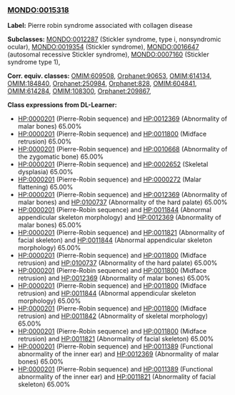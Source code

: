 
### [MONDO:0015318](http://purl.obolibrary.org/obo/MONDO_0015318)
**Label:** Pierre robin syndrome associated with collagen disease

**Subclasses:** [MONDO:0012287](http://purl.obolibrary.org/obo/MONDO_0012287) (Stickler syndrome, type i, nonsyndromic ocular), [MONDO:0019354](http://purl.obolibrary.org/obo/MONDO_0019354) (Stickler syndrome), [MONDO:0016647](http://purl.obolibrary.org/obo/MONDO_0016647) (autosomal recessive Stickler syndrome), [MONDO:0007160](http://purl.obolibrary.org/obo/MONDO_0007160) (Stickler syndrome type 1), 

**Corr. equiv. classes:** [OMIM:609508](http://purl.obolibrary.org/obo/OMIM_609508), [Orphanet:90653](http://www.orpha.net/ORDO/Orphanet_90653), [OMIM:614134](http://purl.obolibrary.org/obo/OMIM_614134), [OMIM:184840](http://purl.obolibrary.org/obo/OMIM_184840), [Orphanet:250984](http://www.orpha.net/ORDO/Orphanet_250984), [Orphanet:828](http://www.orpha.net/ORDO/Orphanet_828), [OMIM:604841](http://purl.obolibrary.org/obo/OMIM_604841), [OMIM:614284](http://purl.obolibrary.org/obo/OMIM_614284), [OMIM:108300](http://purl.obolibrary.org/obo/OMIM_108300), [Orphanet:209867](http://www.orpha.net/ORDO/Orphanet_209867), 

**Class expressions from DL-Learner:**

- [HP:0000201](http://purl.obolibrary.org/obo/HP_0000201) (Pierre-Robin sequence) and [HP:0012369](http://purl.obolibrary.org/obo/HP_0012369) (Abnormality of malar bones) 65.00%
- [HP:0000201](http://purl.obolibrary.org/obo/HP_0000201) (Pierre-Robin sequence) and [HP:0011800](http://purl.obolibrary.org/obo/HP_0011800) (Midface retrusion) 65.00%
- [HP:0000201](http://purl.obolibrary.org/obo/HP_0000201) (Pierre-Robin sequence) and [HP:0010668](http://purl.obolibrary.org/obo/HP_0010668) (Abnormality of the zygomatic bone) 65.00%
- [HP:0000201](http://purl.obolibrary.org/obo/HP_0000201) (Pierre-Robin sequence) and [HP:0002652](http://purl.obolibrary.org/obo/HP_0002652) (Skeletal dysplasia) 65.00%
- [HP:0000201](http://purl.obolibrary.org/obo/HP_0000201) (Pierre-Robin sequence) and [HP:0000272](http://purl.obolibrary.org/obo/HP_0000272) (Malar flattening) 65.00%
- [HP:0000201](http://purl.obolibrary.org/obo/HP_0000201) (Pierre-Robin sequence) and [HP:0012369](http://purl.obolibrary.org/obo/HP_0012369) (Abnormality of malar bones) and [HP:0100737](http://purl.obolibrary.org/obo/HP_0100737) (Abnormality of the hard palate) 65.00%
- [HP:0000201](http://purl.obolibrary.org/obo/HP_0000201) (Pierre-Robin sequence) and [HP:0011844](http://purl.obolibrary.org/obo/HP_0011844) (Abnormal appendicular skeleton morphology) and [HP:0012369](http://purl.obolibrary.org/obo/HP_0012369) (Abnormality of malar bones) 65.00%
- [HP:0000201](http://purl.obolibrary.org/obo/HP_0000201) (Pierre-Robin sequence) and [HP:0011821](http://purl.obolibrary.org/obo/HP_0011821) (Abnormality of facial skeleton) and [HP:0011844](http://purl.obolibrary.org/obo/HP_0011844) (Abnormal appendicular skeleton morphology) 65.00%
- [HP:0000201](http://purl.obolibrary.org/obo/HP_0000201) (Pierre-Robin sequence) and [HP:0011800](http://purl.obolibrary.org/obo/HP_0011800) (Midface retrusion) and [HP:0100737](http://purl.obolibrary.org/obo/HP_0100737) (Abnormality of the hard palate) 65.00%
- [HP:0000201](http://purl.obolibrary.org/obo/HP_0000201) (Pierre-Robin sequence) and [HP:0011800](http://purl.obolibrary.org/obo/HP_0011800) (Midface retrusion) and [HP:0012369](http://purl.obolibrary.org/obo/HP_0012369) (Abnormality of malar bones) 65.00%
- [HP:0000201](http://purl.obolibrary.org/obo/HP_0000201) (Pierre-Robin sequence) and [HP:0011800](http://purl.obolibrary.org/obo/HP_0011800) (Midface retrusion) and [HP:0011844](http://purl.obolibrary.org/obo/HP_0011844) (Abnormal appendicular skeleton morphology) 65.00%
- [HP:0000201](http://purl.obolibrary.org/obo/HP_0000201) (Pierre-Robin sequence) and [HP:0011800](http://purl.obolibrary.org/obo/HP_0011800) (Midface retrusion) and [HP:0011842](http://purl.obolibrary.org/obo/HP_0011842) (Abnormality of skeletal morphology) 65.00%
- [HP:0000201](http://purl.obolibrary.org/obo/HP_0000201) (Pierre-Robin sequence) and [HP:0011800](http://purl.obolibrary.org/obo/HP_0011800) (Midface retrusion) and [HP:0011821](http://purl.obolibrary.org/obo/HP_0011821) (Abnormality of facial skeleton) 65.00%
- [HP:0000201](http://purl.obolibrary.org/obo/HP_0000201) (Pierre-Robin sequence) and [HP:0011389](http://purl.obolibrary.org/obo/HP_0011389) (Functional abnormality of the inner ear) and [HP:0012369](http://purl.obolibrary.org/obo/HP_0012369) (Abnormality of malar bones) 65.00%
- [HP:0000201](http://purl.obolibrary.org/obo/HP_0000201) (Pierre-Robin sequence) and [HP:0011389](http://purl.obolibrary.org/obo/HP_0011389) (Functional abnormality of the inner ear) and [HP:0011821](http://purl.obolibrary.org/obo/HP_0011821) (Abnormality of facial skeleton) 65.00%


